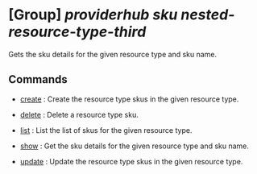 # [Group] _providerhub sku nested-resource-type-third_

Gets the sku details for the given resource type and sku name.

## Commands

- [create](/Commands/providerhub/sku/nested-resource-type-third/_create.md)
: Create the resource type skus in the given resource type.

- [delete](/Commands/providerhub/sku/nested-resource-type-third/_delete.md)
: Delete a resource type sku.

- [list](/Commands/providerhub/sku/nested-resource-type-third/_list.md)
: List the list of skus for the given resource type.

- [show](/Commands/providerhub/sku/nested-resource-type-third/_show.md)
: Get the sku details for the given resource type and sku name.

- [update](/Commands/providerhub/sku/nested-resource-type-third/_update.md)
: Update the resource type skus in the given resource type.
